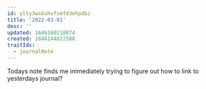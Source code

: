 ```yaml
---
id: ylty3wsbvhvfsmfd3ehpdbi
title: '2022-03-01'
desc: ''
updated: 1646160218874
created: 1646144822588
traitIds:
  - journalNote
---
```


Todays note finds me immediately trying to figure out how to link to yesterdays journal?

